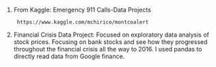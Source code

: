 1) From Kaggle: Emergency 911 Calls-Data Projects


        https://www.kaggle.com/mchirico/montcoalert

2) Financial Crisis Data Project:
    Focused on exploratory data analysis of stock prices. Focusing on bank stocks and see how they progressed throughout the financial    crisis all the way to 2016. I used pandas to directly read data from Google finance.
    
